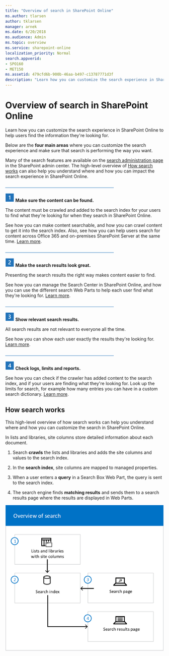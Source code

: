 ```yaml
---
title: "Overview of search in SharePoint Online"
ms.author: tlarsen
author: tklarsen
manager: arnek
ms.date: 6/20/2018
ms.audience: Admin
ms.topic: overview
ms.service: sharepoint-online
localization_priority: Normal
search.appverid:
- SPO160
- MET150
ms.assetid: 479cfd6b-900b-46aa-b497-c13787771d3f
description: "Learn how you can customize the search experience in SharePoint Online to help users find the information they're looking for."
---
```


# Overview of search in SharePoint Online

Learn how you can customize the search experience in SharePoint Online to help users find the information they're looking for.
  
Below are the **four main areas** where you can customize the search experience and make sure that search is performing the way you want. 
  
Many of the search features are available on the [search administration page](manage-search-the-admin-center.md) in the SharePoint admin center. The high-level overview of [How search works](overview-of-search.md#howsearchworks) can also help you understand where and how you can impact the search experience in SharePoint Online. 
  
![Line](media/ee907d18-39a7-437c-9852-073694f74c84.png)
  
![Step 1](media/4d0ceec3-d8ae-48a0-8880-5e3b0bd7eb0f.png) **Make sure the content can be found.**
  
The content must be crawled and added to the search index for your users to find what they're looking for when they search in SharePoint Online.
  
See how you can make content searchable, and how you can crawl content to get it into the search index. Also, see how you can help users search for content across Office 365 and on-premises SharePoint Server at the same time. [Learn more](make-sure-content-can-be-found.md).
  
![Line](media/ee907d18-39a7-437c-9852-073694f74c84.png)
  
![Step 2](media/981b040d-2414-485d-a1ef-faa36f917158.png) **Make the search results look great.**
  
Presenting the search results the right way makes content easier to find.
  
See how you can manage the Search Center in SharePoint Online, and how you can use the different search Web Parts to help each user find what they're looking for. [Learn more](make-search-results-look-great.md).
  
![Line](media/ee907d18-39a7-437c-9852-073694f74c84.png)
  
![Step 3](media/0a01ae10-1c5d-4bac-b24a-5640b7313f70.png) **Show relevant search results.**
  
All search results are not relevant to everyone all the time.
  
See how you can show each user exactly the results they're looking for. [Learn more](show-relevant-search-results.md).
  
![Line](media/ee907d18-39a7-437c-9852-073694f74c84.png)
  
![Step 4](media/9b388e30-fca0-4d73-8e10-01b784c36289.png) **Check logs, limits and reports.**
  
See how you can check if the crawler has added content to the search index, and if your users are finding what they're looking for. Look up the limits for search, for example how many entries you can have in a custom search dictionary. [Learn more](check-logs-limits-and-reports.md).
  
## How search works
<a name="howsearchworks"> </a>

This high-level overview of how search works can help you understand where and how you can customize the search in SharePoint Online. 
  
In lists and libraries, site columns store detailed information about each document.
  
1. Search **crawls** the lists and libraries and adds the site columns and values to the search index. 
    
2. In the **search index**, site columns are mapped to managed properties. 
    
3. When a user enters a **query** in a Search Box Web Part, the query is sent to the search index. 
    
4. The search engine finds **matching results** and sends them to a search results page where the results are displayed in Web Parts. 
    
![A schematic diagram showing the flow from lists/libraries to index, and from search page to index to search results page.](media/33dc2915-da17-4276-b8eb-79609d485d33.png)
  

